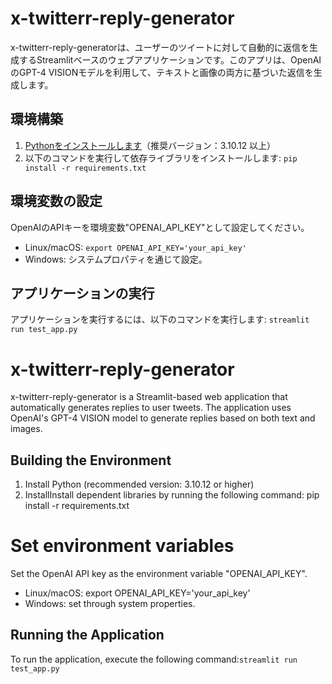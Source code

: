 # x-twitterr-reply-generator


x-twitterr-reply-generatorは、ユーザーのツイートに対して自動的に返信を生成するStreamlitベースのウェブアプリケーションです。このアプリは、OpenAIのGPT-4 VISIONモデルを利用して、テキストと画像の両方に基づいた返信を生成します。  

## 環境構築

1. [Pythonをインストールします](https://www.python.org/downloads/)（推奨バージョン：3.10.12 以上）
2. 以下のコマンドを実行して依存ライブラリをインストールします: `pip install -r requirements.txt`

## 環境変数の設定

OpenAIのAPIキーを環境変数"OPENAI_API_KEY"として設定してください。　
- Linux/macOS: `export OPENAI_API_KEY='your_api_key'`
- Windows: システムプロパティを通じて設定。

## アプリケーションの実行

アプリケーションを実行するには、以下のコマンドを実行します: `streamlit run test_app.py`

# x-twitterr-reply-generator  
  
x-twitterr-reply-generator is a Streamlit-based web application that automatically generates replies to user tweets. The application uses OpenAI's GPT-4 VISION model to generate replies based on both text and images.  
## Building the Environment  
1. Install Python (recommended version: 3.10.12 or higher)
2. InstallInstall dependent libraries by running the following command: pip install -r requirements.txt  
# Set environment variables  
Set the OpenAI API key as the environment variable "OPENAI_API_KEY".  
- Linux/macOS: export OPENAI_API_KEY='your_api_key'  
- Windows: set through system properties.  
## Running the Application  
To run the application, execute the following command:`streamlit run test_app.py`  



